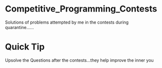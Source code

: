 # Competitive_Programming_Contests
Solutions of problems attempted by me in the contests during quarantine......

# Quick Tip
Upsolve the Questions after the contests...they help improve the inner you

